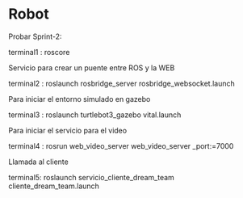 # Robot
Probar Sprint-2:

terminal1 : roscore

Servicio para crear un puente entre ROS y la WEB

terminal2 : roslaunch rosbridge_server rosbridge_websocket.launch

Para iniciar el entorno simulado en gazebo

terminal3 : roslaunch turtlebot3_gazebo vital.launch

Para iniciar el servicio para el video

terminal4 : rosrun web_video_server web_video_server _port:=7000

Llamada al cliente 

terminal5: roslaunch servicio_cliente_dream_team cliente_dream_team.launch


